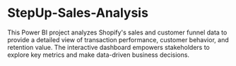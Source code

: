 # StepUp-Sales-Analysis
This Power BI project analyzes Shopify's sales and customer funnel data to provide a detailed view of transaction performance, customer behavior, and retention value. The interactive dashboard empowers stakeholders to explore key metrics and make data-driven business decisions.
